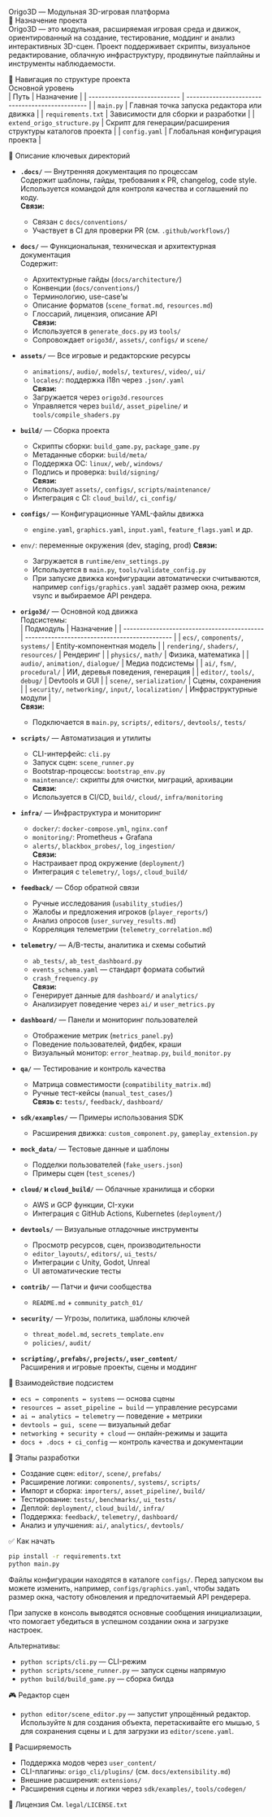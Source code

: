 
Origo3D — Модульная 3D-игровая платформа  
📌 Назначение проекта  
Origo3D — это модульная, расширяемая игровая среда и движок, ориентированный на создание, тестирование, моддинг и анализ интерактивных 3D-сцен. Проект поддерживает скрипты, визуальное редактирование, облачную инфраструктуру, продвинутые пайплайны и инструменты наблюдаемости.

🧭 Навигация по структуре проекта  
Основной уровень  
| Путь                         | Назначение                                     |
| ---------------------------- | ----------------------------------------------- |
| `main.py`                    | Главная точка запуска редактора или движка      |
| `requirements.txt`           | Зависимости для сборки и разработки             |
| `extend_origo_structure.py`  | Скрипт для генерации/расширения структуры каталогов проекта |
| `config.yaml`                | Глобальная конфигурация проекта                 |

📁 Описание ключевых директорий  
- **`.docs/`** — Внутренняя документация по процессам  
  Содержит шаблоны, гайды, требования к PR, changelog, code style. Используется командой для контроля качества и соглашений по коду.  
  **Связи:**  
  - Связан с `docs/conventions/`  
  - Участвует в CI для проверки PR (см. `.github/workflows/`)

- **`docs/`** — Функциональная, техническая и архитектурная документация  
  Содержит:  
  - Архитектурные гайды (`docs/architecture/`)  
  - Конвенции (`docs/conventions/`)  
  - Терминологию, use-case'ы  
  - Описание форматов (`scene_format.md`, `resources.md`)  
  - Глоссарий, лицензия, описание API  
  **Связи:**  
  - Используется в `generate_docs.py` из `tools/`  
  - Сопровождает `origo3d/`, `assets/`, `configs/` и `scene/`

- **`assets/`** — Все игровые и редакторские ресурсы  
  - `animations/`, `audio/`, `models/`, `textures/`, `video/`, `ui/`  
  - `locales/`: поддержка i18n через `.json/.yaml`  
  **Связи:**  
  - Загружается через `origo3d.resources`  
  - Управляется через `build/`, `asset_pipeline/` и `tools/compile_shaders.py`

- **`build/`** — Сборка проекта  
  - Скрипты сборки: `build_game.py`, `package_game.py`  
  - Метаданные сборки: `build/meta/`  
  - Поддержка ОС: `linux/`, `web/`, `windows/`  
  - Подпись и проверка: `build/signing/`  
  **Связи:**  
  - Использует `assets/`, `configs/`, `scripts/maintenance/`  
  - Интеграция с CI: `cloud_build/`, `ci_config/`

- **`configs/`** — Конфигурационные YAML-файлы движка  
  - `engine.yaml`, `graphics.yaml`, `input.yaml`, `feature_flags.yaml` и др.  
- `env/`: переменные окружения (dev, staging, prod)
  **Связи:**
  - Загружается в `runtime/env_settings.py`
  - Используется в `main.py`, `tools/validate_config.py`
  - При запуске движка конфигурации автоматически считываются,
    например `configs/graphics.yaml` задаёт размер окна, режим vsync и
    выбираемое API рендера.

- **`origo3d/`** — Основной код движка  
  Подсистемы:  
  | Подмодуль                                   | Назначение                                   |
  | ------------------------------------------- | --------------------------------------------- |
  | `ecs/`, `components/`, `systems/`           | Entity-компонентная модель                   |
  | `rendering/`, `shaders/`, `resources/`      | Рендеринг                                    |
  | `physics/`, `math/`                         | Физика, математика                           |
  | `audio/`, `animation/`, `dialogue/`         | Медиа подсистемы                             |
  | `ai/`, `fsm/`, `procedural/`                | ИИ, деревья поведения, генерация             |
  | `editor/`, `tools/`, `debug/`               | Devtools и GUI                               |
  | `scene/`, `serialization/`                  | Сцены, сохранения                            |
  | `security/`, `networking/`, `input/`, `localization/` | Инфраструктурные модули           |  
  **Связи:**  
  - Подключается в `main.py`, `scripts/`, `editors/`, `devtools/`, `tests/`

- **`scripts/`** — Автоматизация и утилиты  
  - CLI-интерфейс: `cli.py`  
  - Запуск сцен: `scene_runner.py`  
  - Bootstrap-процессы: `bootstrap_env.py`  
  - `maintenance/`: скрипты для очистки, миграций, архивации  
  **Связи:**  
  - Используется в CI/CD, `build/`, `cloud/`, `infra/monitoring`

- **`infra/`** — Инфраструктура и мониторинг  
  - `docker/`: `docker-compose.yml`, `nginx.conf`  
  - `monitoring/`: Prometheus + Grafana  
  - `alerts/`, `blackbox_probes/`, `log_ingestion/`  
  **Связи:**  
  - Настраивает прод окружение (`deployment/`)  
  - Интеграция с `telemetry/`, `logs/`, `cloud_build/`

- **`feedback/`** — Сбор обратной связи  
  - Ручные исследования (`usability_studies/`)  
  - Жалобы и предложения игроков (`player_reports/`)  
  - Анализ опросов (`user_survey_results.md`)  
  - Корреляция телеметрии (`telemetry_correlation.md`)  

- **`telemetry/`** — A/B-тесты, аналитика и схемы событий  
  - `ab_tests/`, `ab_test_dashboard.py`  
  - `events_schema.yaml` — стандарт формата событий  
  - `crash_frequency.py`  
  **Связи:**  
  - Генерирует данные для `dashboard/` и `analytics/`  
  - Анализирует поведение через `ai/` и `user_metrics.py`

- **`dashboard/`** — Панели и мониторинг пользователей  
  - Отображение метрик (`metrics_panel.py`)  
  - Поведение пользователей, фидбек, краши  
  - Визуальный монитор: `error_heatmap.py`, `build_monitor.py`

- **`qa/`** — Тестирование и контроль качества  
  - Матрица совместимости (`compatibility_matrix.md`)  
  - Ручные тест-кейсы (`manual_test_cases/`)  
  **Связь с:** `tests/`, `feedback/`, `dashboard/`

- **`sdk/examples/`** — Примеры использования SDK  
  - Расширения движка: `custom_component.py`, `gameplay_extension.py`

- **`mock_data/`** — Тестовые данные и шаблоны  
  - Подделки пользователей (`fake_users.json`)  
  - Примеры сцен (`test_scenes/`)

- **`cloud/` и `cloud_build/`** — Облачные хранилища и сборки  
  - AWS и GCP функции, CI-хуки  
  - Интеграция с GitHub Actions, Kubernetes (`deployment/`)

- **`devtools/`** — Визуальные отладочные инструменты  
  - Просмотр ресурсов, сцен, производительности  
  - `editor_layouts/`, `editors/`, `ui_tests/`  
  - Интеграции с Unity, Godot, Unreal  
  - UI автоматические тесты

- **`contrib/`** — Патчи и фичи сообщества  
  - `README.md` + `community_patch_01/`

- **`security/`** — Угрозы, политика, шаблоны ключей  
  - `threat_model.md`, `secrets_template.env`  
  - `policies/`, `audit/`

- **`scripting/`, `prefabs/`, `projects/`, `user_content/`**  
  Расширения и игровые проекты, сцены и моддинг

🔁 Взаимодействие подсистем  
- `ecs ↔ components ↔ systems` — основа сцены  
- `resources ↔ asset_pipeline ↔ build` — управление ресурсами  
- `ai ↔ analytics ↔ telemetry` — поведение + метрики  
- `devtools ↔ gui, scene` — визуальный дебаг  
- `networking + security + cloud` — онлайн-режимы и защита  
- `docs + .docs + ci_config` — контроль качества и документации

🚀 Этапы разработки  
- Создание сцен: `editor/`, `scene/`, `prefabs/`  
- Расширение логики: `components/`, `systems/`, `scripts/`  
- Импорт и сборка: `importers/`, `asset_pipeline/`, `build/`  
- Тестирование: `tests/`, `benchmarks/`, `ui_tests/`  
- Деплой: `deployment/`, `cloud_build/`, `infra/`  
- Поддержка: `feedback/`, `telemetry/`, `dashboard/`  
- Анализ и улучшения: `ai/`, `analytics/`, `devtools/`

✅ Как начать  
```bash
pip install -r requirements.txt
python main.py
````

Файлы конфигурации находятся в каталоге `configs/`. Перед запуском вы
можете изменить, например, `configs/graphics.yaml`, чтобы задать размер
окна, частоту обновления и предпочитаемый API рендерера.

При запуске в консоль выводятся основные сообщения инициализации,
что помогает убедиться в успешном создании окна и загрузке настроек.

Альтернативы:

* `python scripts/cli.py` — CLI-режим
* `python scripts/scene_runner.py` — запуск сцены напрямую
* `python build/build_game.py` — сборка билда

🎮 Редактор сцен
* `python editor/scene_editor.py` — запустит упрощённый редактор.
  Используйте `N` для создания объекта, перетаскивайте его мышью,
  `S` для сохранения сцены и `L` для загрузки из `editor/scene.yaml`.

🧩 Расширяемость

* Поддержка модов через `user_content/`
* CLI-плагины: `origo_cli/plugins/` (см. `docs/extensibility.md`)
* Внешние расширения: `extensions/`
* Расширения сцены и логики через `sdk/examples/`, `tools/codegen/`

📜 Лицензия
См. `legal/LICENSE.txt`
